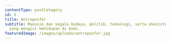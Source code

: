 ```yaml
---
contentType: postCategory
id: 5
title: Antroposfer
subtitle: Manusia dan segala budaya, politik, teknologi, serta ekosistem buatan
  yang mengisi kehidupan di bumi.
featuredImage: /images/uploads/antroposfer.jpg
---
```

